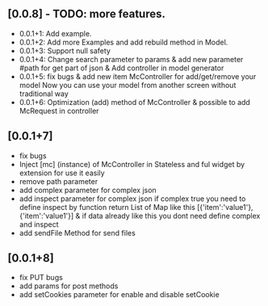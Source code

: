 ## [0.0.8] - TODO: more features.

* 0.0.1+1: Add example.
* 0.0.1+2: Add more Examples and add rebuild method in Model.
* 0.0.1+3: Support null safety
* 0.0.1+4: Change search parameter to params & add new parameter #path for get part of json & Add controller in model generator
* 0.0.1+5: fix bugs & add new item McController for add/get/remove your model Now you can use your model from another screen without traditional way
* 0.0.1+6: Optimization (add) method of McController & possible to add McRequest in controller
## [0.0.1+7] 
- fix bugs
- Inject [mc] (instance) of McController in Stateless and ful widget by extension for use it easily 
- remove path parameter
- add complex parameter for complex json
- add inspect parameter for complex json if complex true you need to define inspect by function return List of Map like this [{'item':'value1'},{'item':'value1'}] & if data already like this you dont need define complex and inspect
- add sendFile Method for send files 

## [0.0.1+8] 
- fix PUT bugs
- add params for post methods
- add setCookies parameter for enable and disable setCookie



